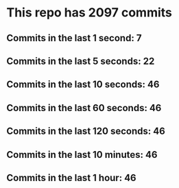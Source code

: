 # This repo has 2097 commits

## Commits in the last 1 second: 7
## Commits in the last 5 seconds: 22
## Commits in the last 10 seconds: 46
## Commits in the last 60 seconds: 46
## Commits in the last 120 seconds: 46
## Commits in the last 10 minutes: 46
## Commits in the last 1 hour: 46
